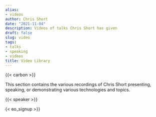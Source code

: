 ```yaml
---
alias:
- videos
author: Chris Short
date: "2021-11-04"
description: Videos of talks Chris Short has given
draft: false
slug: video
tags:
- talks
- speaking
- videos
title: Video Library
---
```


{{< carbon >}}

This section contains the various recordings of Chris Short presenting, speaking, or demonstrating various technologies and topics.

{{< speaker >}}

{< eo_signup >}}
